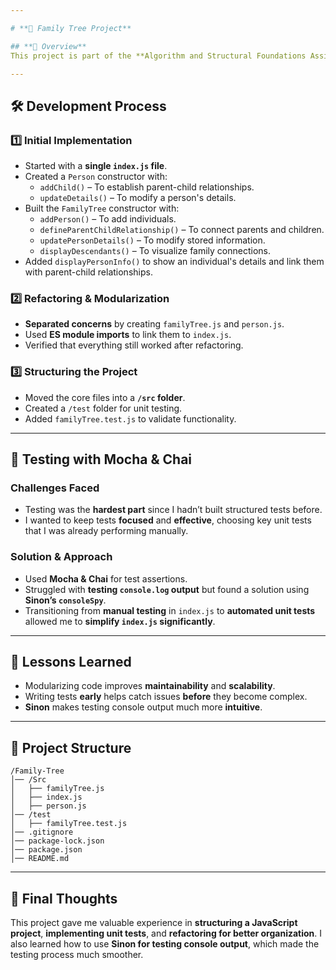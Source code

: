 ```yaml
---

# **📜 Family Tree Project**  

## **📌 Overview**  
This project is part of the **Algorithm and Structural Foundations Assignment**. The goal was to build a **Family Tree** system in JavaScript, starting with a simple implementation and progressively improving its structure and testing.  

---
```


## **🛠️ Development Process**  

### **1️⃣ Initial Implementation**  
- Started with a **single `index.js` file**.  
- Created a `Person` constructor with:  
  - `addChild()` – To establish parent-child relationships.  
  - `updateDetails()` – To modify a person's details.  
- Built the `FamilyTree` constructor with:  
  - `addPerson()` – To add individuals.  
  - `defineParentChildRelationship()` – To connect parents and children.  
  - `updatePersonDetails()` – To modify stored information.  
  - `displayDescendants()` – To visualize family connections.  
- Added `displayPersonInfo()` to show an individual's details and link them with parent-child relationships.  

### **2️⃣ Refactoring & Modularization**  
- **Separated concerns** by creating `familyTree.js` and `person.js`.  
- Used **ES module imports** to link them to `index.js`.  
- Verified that everything still worked after refactoring.  

### **3️⃣ Structuring the Project**  
- Moved the core files into a **`/src` folder**.  
- Created a `/test` folder for unit testing.  
- Added `familyTree.test.js` to validate functionality.  

---

## **🧪 Testing with Mocha & Chai**  

### **Challenges Faced**  
- Testing was the **hardest part** since I hadn’t built structured tests before.  
- I wanted to keep tests **focused** and **effective**, choosing key unit tests that I was already performing manually.  

### **Solution & Approach**  
- Used **Mocha & Chai** for test assertions.  
- Struggled with **testing `console.log` output** but found a solution using **Sinon’s `consoleSpy`**.  
- Transitioning from **manual testing** in `index.js` to **automated unit tests** allowed me to **simplify `index.js` significantly**.  

---

## **🎯 Lessons Learned**  
- Modularizing code improves **maintainability** and **scalability**.  
- Writing tests **early** helps catch issues **before** they become complex.  
- **Sinon** makes testing console output much more **intuitive**.  

---

## **📂 Project Structure**  

```
/Family-Tree
│── /Src
│   ├── familyTree.js
│   ├── index.js
│   ├── person.js
│── /test
│   ├── familyTree.test.js
│── .gitignore
│── package-lock.json
│── package.json
│── README.md
```

---

## **📌 Final Thoughts**  
This project gave me valuable experience in **structuring a JavaScript project**, **implementing unit tests**, and **refactoring for better organization**. I also learned how to use **Sinon for testing console output**, which made the testing process much smoother.  